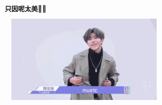 ## 只因呢太美🐔🏀
<p align="center">
    <img src="https://github.com/Liulw123/ji-ni-tai-mei/blob/main/public/kun.gif" height="260px">
</p>
 
